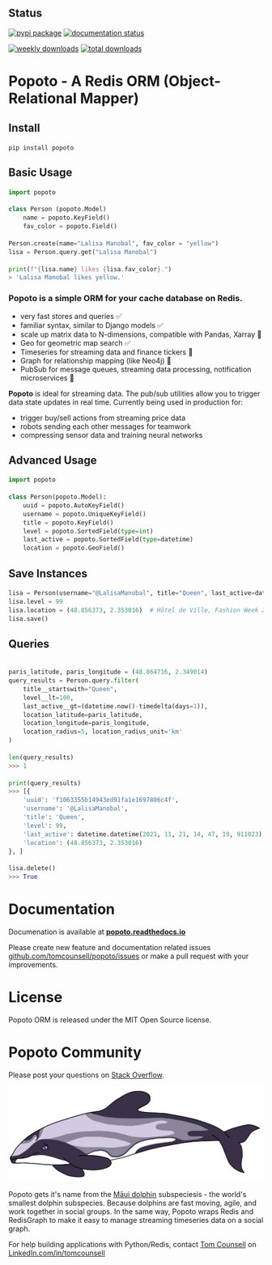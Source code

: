 ## Status
[![pypi package](https://badge.fury.io/py/popoto.svg)](https://pypi.org/project/popoto)
[![documentation status](https://readthedocs.org/projects/popoto/badge/?version=latest)](https://popoto.readthedocs.io/en/latest/?badge=latest)

[![weekly downloads](https://pepy.tech/badge/popoto/week)](https://pepy.tech/project/popoto)
[![total downloads](https://pepy.tech/badge/popoto)](https://pepy.tech/project/popoto) 


# Popoto - A Redis ORM (Object-Relational Mapper)

## Install

```
pip install popoto
```

## Basic Usage

``` python
import popoto

class Person (popoto.Model)
    name = popoto.KeyField()
    fav_color = popoto.Field()

Person.create(name="Lalisa Manobal", fav_color = "yellow")
lisa = Person.query.get("Lalisa Manobal")

print(f"{lisa.name} likes {lisa.fav_color}.")
> 'Lalisa Manobal likes yellow.'
```

### **Popoto** is a simple ORM for your cache database on Redis.

 - very fast stores and queries ✅
 - familiar syntax, similar to Django models ✅
 - scale up matrix data to N-dimensions, compatible with Pandas, Xarray 🚧
 - Geo for geometric map search ✅
 - Timeseries for streaming data and finance tickers 🚧
 - Graph for relationship mapping (like Neo4j) 🚧
 - PubSub for message queues, streaming data processing, notification microservices 🚧

**Popoto** is ideal for streaming data. The pub/sub utilities allow you to trigger data state updates in real time.
Currently being used in production for:

 - trigger buy/sell actions from streaming price data
 - robots sending each other messages for teamwork
 - compressing sensor data and training neural networks


## Advanced Usage

``` python
import popoto

class Person(popoto.Model):
    uuid = popoto.AutoKeyField()
    username = popoto.UniqueKeyField()
    title = popoto.KeyField()
    level = popoto.SortedField(type=int)
    last_active = popoto.SortedField(type=datetime)
    location = popoto.GeoField()
```


## Save Instances

``` python
lisa = Person(username="@LalisaManobal", title="Queen", last_active=datetime.now())
lisa.level = 99
lisa.location = (48.856373, 2.353016)  # Hôtel de Ville, Fashion Week 2021
lisa.save()
```


## Queries

``` python

paris_latitude, paris_longitude = (48.864716, 2.349014)
query_results = Person.query.filter(
    title__startswith="Queen",
    level__lt=100,
    last_active__gt=(datetime.now()-timedelta(days=1)),
    location_latitude=paris_latitude,
    location_longitude=paris_longitude,
    location_radius=5, location_radius_unit='km'
)

len(query_results)
>>> 1

print(query_results)
>>> [{
    'uuid': 'f1063355b14943ed91fa1e1697806c4f', 
    'username': '@LalisaManobal', 
    'title': 'Queen', 
    'level': 99, 
    'last_active': datetime.datetime(2021, 11, 21, 14, 47, 19, 911023), 
    'location': (48.856373, 2.353016)
}, ]

lisa.delete()
>>> True
```


# Documentation

Documenation is available at [**popoto.readthedocs.io**](https://popoto.readthedocs.io/en/latest/)

Please create new feature and documentation related issues [github.com/tomcounsell/popoto/issues](https://github.com/tomcounsell/popoto/issues) or make a pull request with your improvements.


# License

Popoto ORM is released under the MIT Open Source license.


# Popoto Community

Please post your questions on [Stack Overflow](http://stackoverflow.com/questions/tagged/popoto).

![](/static/popoto.png)

Popoto gets it's name from the [Māui dolphin](https://en.wikipedia.org/wiki/M%C4%81ui_dolphin) subspeciesis - the world's smallest dolphin subspecies.
Because dolphins are fast moving, agile, and work together in social groups. In the same way, Popoto wraps Redis and RedisGraph to make it easy to manage streaming timeseries data on a social graph.

For help building applications with Python/Redis, contact [Tom Counsell](https://tomcounsell.com) on [LinkedIn.com/in/tomcounsell](https://linkedin.com/in/tomcounsell)
